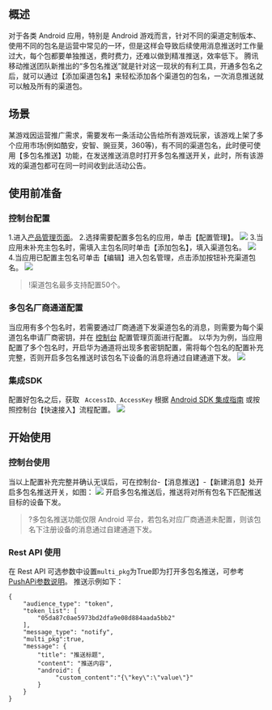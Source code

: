 ## 概述
对于各类 Android 应用，特别是 Android 游戏而言，针对不同的渠道定制版本、使用不同的包名是运营中常见的一环，但是这样会导致后续使用消息推送时工作量过大，每个包都要单独推送，费时费力，还难以做到精准推送，效率低下。
腾讯移动推送团队新推出的“多包名推送”就是针对这一现状的有利工具，开通多包名之后，就可以通过【添加渠道包名】来轻松添加各个渠道包的包名，一次消息推送就可以触及所有的渠道包。
## 场景
某游戏因运营推广需求，需要发布一条活动公告给所有游戏玩家，该游戏上架了多个应用市场(例如酷安，安智、豌豆荚，360等)，有不同的渠道包名，此时便可使用【多包名推送】功能，在发送推送消息时打开多包名推送开关，此时，所有该游戏的渠道包都可在同一时间收到此活动公告。
## 使用前准备
### 控制台配置
1.进入[产品管理页面](https://console.cloud.tencent.com/tpns)。
2.选择需要配置多包名的应用，单击【配置管理】。
![](https://main.qcloudimg.com/raw/fbda69607134ab01e77c0edb7eb21d78.png)
3.当应用未补充主包名时，需填入主包名同时单击【添加包名】，填入渠道包名。
![](https://main.qcloudimg.com/raw/79e6717eecd5d6603197b9d9a76001ea.png)
4.当应用已配置主包名可单击【编辑】进入包名管理，点击添加按钮补充渠道包名。
![](https://main.qcloudimg.com/raw/fd73066c9e1f81668be417bdcbaa24dd.png)
>!渠道包名最多支持配置50个。

### 多包名厂商通道配置
当应用有多个包名时，若需要通过厂商通道下发渠道包名的消息，则需要为每个渠道包名申请厂商密钥，并在 [控制台](https://console.cloud.tencent.com/tpns) 配置管理页面进行配置。
以华为为例，当应用配置了多个包名时，开启华为通道将出现多套密钥配置，需将每个包名的配置补充完整，否则开启多包名推送时该包名下设备的消息将通过自建通道下发。
![](https://main.qcloudimg.com/raw/e6ad06e870e53de3c6cfcc9181a254e9.png)
### 集成SDK
配置好包名之后，获取 ` AccessID、AccessKey` 根据  [Android SDK 集成指南](https://cloud.tencent.com/document/product/548/36652) 或按照控制台【快速接入】流程配置。
![](https://main.qcloudimg.com/raw/223690e8c349a8588f2088045c1ee40a.png)
## 开始使用
### 控制台使用
当以上配置补充完整并确认无误后，可在控制台-【消息推送】-【新建消息】处开启多包名推送开关，如图：
![](https://main.qcloudimg.com/raw/0dd469a9732eebd97e652becff982bc5.png)
开启多包名推送后，推送将对所有包名下匹配推送目标的设备下发。
>?多包名推送功能仅限 Android 平台，若包名对应厂商通道未配置，则该包名下注册设备的消息通过自建通道下发。

### Rest API 使用
在 Rest API 可选参数中设置`multi_pkg`为True即为打开多包名推送，可参考 [PushAPi参数说明](https://cloud.tencent.com/document/product/548/39064#.E5.8F.AF.E9.80.89.E5.8F.82.E6.95.B0)。
推送示例如下：
```
{
    "audience_type": "token",
    "token_list": [
        "05da87c0ae5973bd2dfa9e08d884aada5bb2"
    ],
    "message_type": "notify",
	"multi_pkg":true,
    "message": {
        "title": "推送标题",
        "content": "推送内容",
        "android": {
        	 "custom_content":"{\"key\":\"value\"}"
        }
    }
}
```

